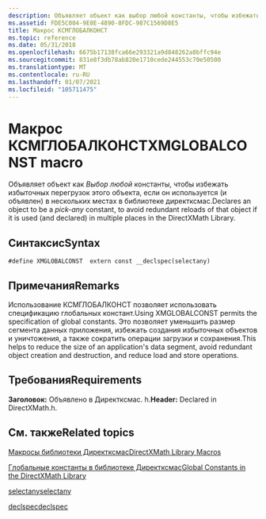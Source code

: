 ```yaml
---
description: Объявляет объект как выбор любой константы, чтобы избежать избыточных перегрузок этого объекта, если он используется (и объявлен) в нескольких местах в библиотеке Директксмас.
ms.assetid: FDE5C004-9E8E-4890-8FDC-987C1569D8E5
title: Макрос КСМГЛОБАЛКОНСТ
ms.topic: reference
ms.date: 05/31/2018
ms.openlocfilehash: 6675b17138fca66e293321a9d848262a8bffc94e
ms.sourcegitcommit: 831e8f3db78ab820e1710cede244553c70e50500
ms.translationtype: MT
ms.contentlocale: ru-RU
ms.lasthandoff: 01/07/2021
ms.locfileid: "105711475"
---
```

# <a name="xmglobalconst-macro"></a><span data-ttu-id="1a6ec-103">Макрос КСМГЛОБАЛКОНСТ</span><span class="sxs-lookup"><span data-stu-id="1a6ec-103">XMGLOBALCONST macro</span></span>

<span data-ttu-id="1a6ec-104">Объявляет объект как *Выбор любой* константы, чтобы избежать избыточных перегрузок этого объекта, если он используется (и объявлен) в нескольких местах в библиотеке директксмас.</span><span class="sxs-lookup"><span data-stu-id="1a6ec-104">Declares an object to be a *pick-any* constant, to avoid redundant reloads of that object if it is used (and declared) in multiple places in the DirectXMath Library.</span></span>

## <a name="syntax"></a><span data-ttu-id="1a6ec-105">Синтаксис</span><span class="sxs-lookup"><span data-stu-id="1a6ec-105">Syntax</span></span>

``` syntax
#define XMGLOBALCONST  extern const __declspec(selectany)
```

## <a name="remarks"></a><span data-ttu-id="1a6ec-106">Примечания</span><span class="sxs-lookup"><span data-stu-id="1a6ec-106">Remarks</span></span>

<span data-ttu-id="1a6ec-107">Использование КСМГЛОБАЛКОНСТ позволяет использовать спецификацию глобальных констант.</span><span class="sxs-lookup"><span data-stu-id="1a6ec-107">Using XMGLOBALCONST permits the specification of global constants.</span></span> <span data-ttu-id="1a6ec-108">Это позволяет уменьшить размер сегмента данных приложения, избежать создания избыточных объектов и уничтожения, а также сократить операции загрузки и сохранения.</span><span class="sxs-lookup"><span data-stu-id="1a6ec-108">This helps to reduce the size of an application's data segment, avoid redundant object creation and destruction, and reduce load and store operations.</span></span>

## <a name="requirements"></a><span data-ttu-id="1a6ec-109">Требования</span><span class="sxs-lookup"><span data-stu-id="1a6ec-109">Requirements</span></span>

<span data-ttu-id="1a6ec-110">**Заголовок:** Объявлено в Директксмас. h.</span><span class="sxs-lookup"><span data-stu-id="1a6ec-110">**Header:** Declared in DirectXMath.h.</span></span>

## <a name="related-topics"></a><span data-ttu-id="1a6ec-111">См. также</span><span class="sxs-lookup"><span data-stu-id="1a6ec-111">Related topics</span></span>

<dl> <dt>

[<span data-ttu-id="1a6ec-112">Макросы библиотеки Директксмас</span><span class="sxs-lookup"><span data-stu-id="1a6ec-112">DirectXMath Library Macros</span></span>](ovw-xnamath-reference-macros.md)
</dt> <dt>

[<span data-ttu-id="1a6ec-113">Глобальные константы в библиотеке Директксмас</span><span class="sxs-lookup"><span data-stu-id="1a6ec-113">Global Constants in the DirectXMath Library</span></span>](pg-xnamath-internals.md)
</dt> <dt>

<span data-ttu-id="1a6ec-114">[selectany](/previous-versions/visualstudio/visual-studio-6.0/aa273550(v=vs.60))</span><span class="sxs-lookup"><span data-stu-id="1a6ec-114">[selectany](/previous-versions/visualstudio/visual-studio-6.0/aa273550(v=vs.60))</span></span>
</dt> <dt>

<span data-ttu-id="1a6ec-115">[declspec](/previous-versions/visualstudio/visual-studio-6.0/aa273692(v=vs.60))</span><span class="sxs-lookup"><span data-stu-id="1a6ec-115">[declspec](/previous-versions/visualstudio/visual-studio-6.0/aa273692(v=vs.60))</span></span>
</dt> </dl>

 

 
